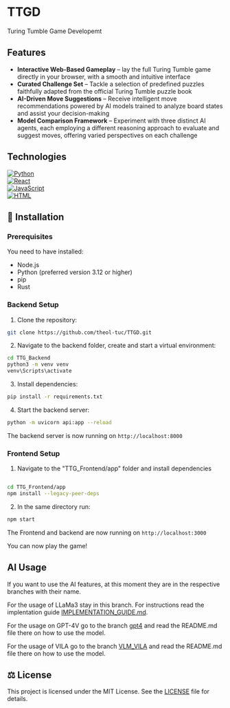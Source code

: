 # TTGD
Turing Tumble Game Developemt

## Features

- **Interactive Web-Based Gameplay** – lay the full Turing Tumble game directly in your browser, with a smooth and intuitive interface 
- **Curated Challenge Set** – Tackle a selection of predefined puzzles faithfully adapted from the official Turing Tumble puzzle book  
- **AI-Driven Move Suggestions** – Receive intelligent move recommendations powered by AI models trained to analyze board states and assist your decision-making  
- **Model Comparison Framework** – Experiment with three distinct AI agents, each employing a different reasoning approach to evaluate and suggest moves, offering varied perspectives on each challenge

## Technologies

[![Python][Python-img]][Python-url] <br>
[![React][React-img]][React-url] <br>
[![JavaScript][JavaScript-img]][JavaScript-url] <br>
[![HTML][HTML-img]][HTML-url] <br>

## 🔧 Installation

### Prerequisites

You need to have installed:
- Node.js
- Python (preferred version 3.12 or higher)
- pip
- Rust

### Backend Setup

1. Clone the repository:
```sh
git clone https://github.com/theol-tuc/TTGD.git
```
2. Navigate to the backend folder, create and start a virtual environment:
```sh
cd TTG_Backend
python3 -m venv venv
venv\Scripts\activate
```
3. Install dependencies:
```sh
pip install -r requirements.txt
```
4. Start the backend server:
```sh
python -m uvicorn api:app --reload
```
The backend server is now running on `http://localhost:8000`

### Frontend Setup

1. Navigate to the "TTG_Frontend/app" folder and install dependencies
```sh

cd TTG_Frontend/app
npm install --legacy-peer-deps
```
2. In the same directory run:
```sh
npm start
```
The Frontend and backend are now running on `http://localhost:3000`

You can now play the game!

## AI Usage

If you want to use the AI features, at this moment they are in the respective branches with their name.

For the usage of LLaMa3 stay in this branch. For instructions read the implentation guide [IMPLEMENTATION_GUIDE.md](TTG_Backend/IMPLEMENTATION_GUIDE.md).

For the usage on GPT-4V go to the branch [gpt4](gpt4) and read the README.md file there on how to use the model.

For the usage of VILA go to the branch [VLM_VILA](VLM_VILA) and read the README.md file there on how to use the model.

## ⚖️ License

This project is licensed under the MIT License. See the [LICENSE](LICENSE) file for details.


<!-- MARKDOWN LINKS & IMAGES -->
[Python-img]: https://img.shields.io/badge/python-3670A0?style=for-the-badge&logo=python&logoColor=ffdd54
[Python-url]: https://www.python.org/
[React-img]: https://shields.io/badge/react-black?logo=react&style=for-the-badge
[React-url]: https://www.react.dev/
[JavaScript-img]: https://img.shields.io/badge/JavaScript-F7DF1E?style=for-the-badge&logo=javascript&logoColor=black
[JavaScript-url]: https://developer.mozilla.org/en-US/docs/Web/JavaScript
[HTML-img]: https://img.shields.io/badge/HTML-E34F26?style=for-the-badge&logo=html5&logoColor=white
[HTML-url]: https://developer.mozilla.org/en-US/docs/Web/HTML
